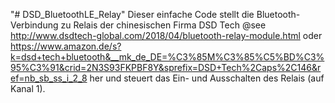 "# DSD_BluetoothLE_Relay" 
Dieser einfache Code stellt die Bluetooth-Verbindung zu Relais der chinesischen Firma DSD Tech
@see http://www.dsdtech-global.com/2018/04/bluetooth-relay-module.html oder https://www.amazon.de/s?k=dsd+tech+bluetooth&__mk_de_DE=%C3%85M%C3%85%C5%BD%C3%95%C3%91&crid=2N3S93FKPBF8Y&sprefix=DSD+Tech%2Caps%2C146&ref=nb_sb_ss_i_2_8
her und steuert das Ein- und Ausschalten des Relais (auf Kanal 1).

